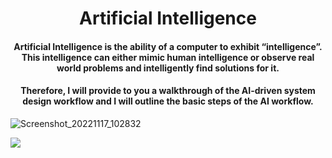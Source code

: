 <h1 align="center"> Artificial Intelligence</h1>
<h4 align="center">Artificial Intelligence is the ability of a computer to exhibit “intelligence”. This intelligence can either mimic human intelligence or observe real world problems and intelligently find solutions for it.</h4>

<h4 align="center">Therefore, I will provide to you a walkthrough of the AI-driven system design workflow and I will outline the basic steps of the AI workflow.</h4>

![Screenshot_20221117_102832](https://user-images.githubusercontent.com/89279264/202563852-35a20df8-c5b8-4f69-a1b4-3467f72cad22.png)

<img align="center" src="https://miro.medium.com/max/1200/1*ioZ200iYyX-QJfOLs17gow.jpeg">
